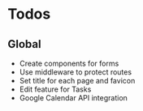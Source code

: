 # Todos

## Global

- Create components for forms
- Use middleware to protect routes
- Set title for each page and favicon
- Edit feature for Tasks
- Google Calendar API integration
